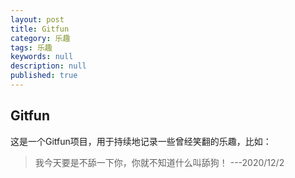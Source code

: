 ```yaml
---
layout: post
title: Gitfun
category: 乐趣
tags: 乐趣
keywords: null
description: null
published: true
---
```


## Gitfun

这是一个Gitfun项目，用于持续地记录一些曾经笑翻的乐趣，比如：

> 我今天要是不舔一下你，你就不知道什么叫舔狗！   ---2020/12/2

